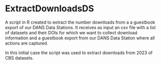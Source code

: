 # ExtractDownloadsDS
A script in R created to extract the number downloads from a a guestbook export of our DANS Data Stations. 
It receives as input an csv file with a list of datasets and their DOIs for which we want to collect download information and a guestbook export from our DANS Data Station where all actions are captured. 

In this initial case the script was used to extract downloads from 2023 of CBS datasets. 
